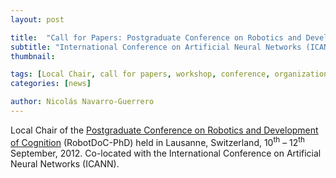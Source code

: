 ```yaml
---
layout: post

title:  "Call for Papers: Postgraduate Conference on Robotics and Development of Cognition"
subtitle: "International Conference on Artificial Neural Networks (ICANN)"
thumbnail: 

tags: [Local Chair, call for papers, workshop, conference, organization]
categories: [news]

author: Nicolás Navarro-Guerrero
---
```


Local Chair of the <a href="http://www.robotdoc.org/conference" target="_blank">Postgraduate Conference on Robotics and Development of Cognition</a> (RobotDoC-PhD) held in Lausanne, Switzerland, 10<sup>th</sup> &ndash; 12<sup>th</sup> September, 2012. Co-located with the International Conference on Artificial Neural Networks (ICANN).

<!--more-->

